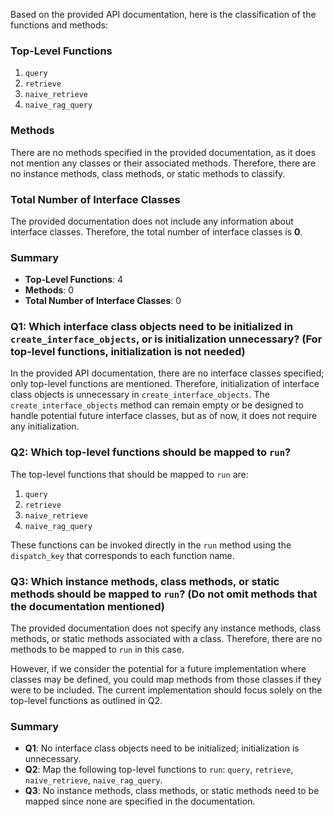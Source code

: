 Based on the provided API documentation, here is the classification of the functions and methods:

### Top-Level Functions
1. `query`
2. `retrieve`
3. `naive_retrieve`
4. `naive_rag_query`

### Methods
There are no methods specified in the provided documentation, as it does not mention any classes or their associated methods. Therefore, there are no instance methods, class methods, or static methods to classify.

### Total Number of Interface Classes
The provided documentation does not include any information about interface classes. Therefore, the total number of interface classes is **0**.

### Summary
- **Top-Level Functions**: 4
- **Methods**: 0
- **Total Number of Interface Classes**: 0

### Q1: Which interface class objects need to be initialized in `create_interface_objects`, or is initialization unnecessary? (For top-level functions, initialization is not needed)

In the provided API documentation, there are no interface classes specified; only top-level functions are mentioned. Therefore, initialization of interface class objects is unnecessary in `create_interface_objects`. The `create_interface_objects` method can remain empty or be designed to handle potential future interface classes, but as of now, it does not require any initialization.

### Q2: Which top-level functions should be mapped to `run`?

The top-level functions that should be mapped to `run` are:

1. `query`
2. `retrieve`
3. `naive_retrieve`
4. `naive_rag_query`

These functions can be invoked directly in the `run` method using the `dispatch_key` that corresponds to each function name.

### Q3: Which instance methods, class methods, or static methods should be mapped to `run`? (Do not omit methods that the documentation mentioned)

The provided documentation does not specify any instance methods, class methods, or static methods associated with a class. Therefore, there are no methods to be mapped to `run` in this case. 

However, if we consider the potential for a future implementation where classes may be defined, you could map methods from those classes if they were to be included. The current implementation should focus solely on the top-level functions as outlined in Q2.

### Summary
- **Q1**: No interface class objects need to be initialized; initialization is unnecessary.
- **Q2**: Map the following top-level functions to `run`: `query`, `retrieve`, `naive_retrieve`, `naive_rag_query`.
- **Q3**: No instance methods, class methods, or static methods need to be mapped since none are specified in the documentation.